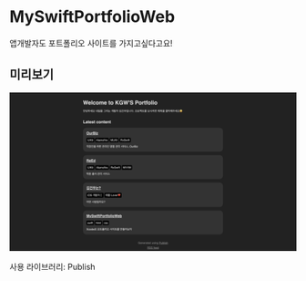 # MySwiftPortfolioWeb
앱개발자도 포트폴리오 사이트를 가지고싶다고요!

## 미리보기

![image](https://raw.githubusercontent.com/Drywoo/MySwiftPortfolioWeb/main/img/portfolio.png)

사용 라이브러리: Publish
